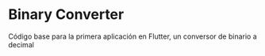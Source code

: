 # Binary Converter

Código base para la primera aplicación en Flutter, un conversor de binario a decimal